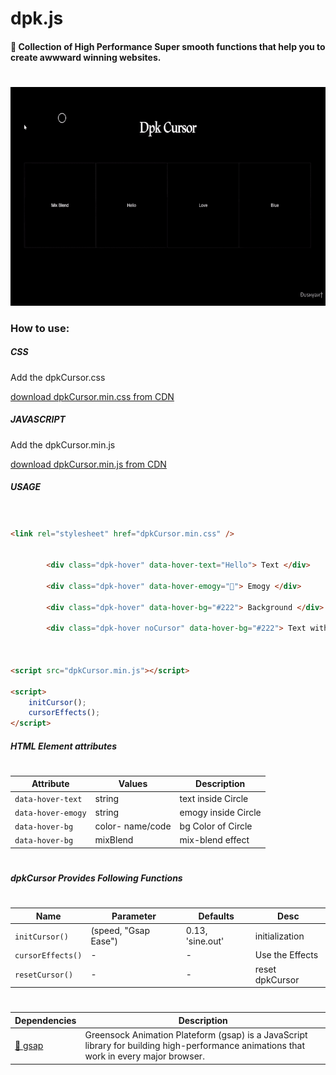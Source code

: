 # dpk.js

#### 🤍 Collection of High Performance Super smooth functions that help you to create awwward winning websites.

#

<p align="left">        
    <a href="#">
        <img src="./src/img/dpkCursor.gif" height="350">
    </a>
</p>

### How to use:

##### CSS

Add the dpkCursor.css

[download dpkCursor.min.css from CDN]

##### JAVASCRIPT

Add the dpkCursor.min.js

[download dpkCursor.min.js from CDN]

##### USAGE

```HTML
    
    
<link rel="stylesheet" href="dpkCursor.min.css" />


        <div class="dpk-hover" data-hover-text="Hello"> Text </div>

        <div class="dpk-hover" data-hover-emogy="💚"> Emogy </div>

        <div class="dpk-hover" data-hover-bg="#222"> Background </div>

        <div class="dpk-hover noCursor" data-hover-bg="#222"> Text with Background </div>



<script src="dpkCursor.min.js"></script>

<script>
    initCursor();
    cursorEffects();
</script>


```

##### HTML Element attributes

#

| Attribute          | Values           | Description         |
| ------------------ | ---------------- | ------------------- |
| `data-hover-text`  | string           | text inside Circle  |
| `data-hover-emogy` | string           | emogy inside Circle |
| `data-hover-bg`    | color- name/code | bg Color of Circle  |
| `data-hover-bg`    | mixBlend         | mix-blend effect    |

#

##### dpkCursor Provides Following Functions

#

| Name              | Parameter            | Defaults         | Desc            |
| ----------------- | -------------------- | ---------------- | --------------- |
| `initCursor()`    | (speed, "Gsap Ease") | 0.13, 'sine.out' | initialization  |
| `cursorEffects()` | -                    | -                | Use the Effects |
| `resetCursor()`   | -                    | -                | reset dpkCursor |

#

| Dependencies | Description                                                                                                                             |
| ------------ | --------------------------------------------------------------------------------------------------------------------------------------- |
| [💚 gsap]    | Greensock Animation Plateform (gsap) is a JavaScript library for building high-performance animations that work in every major browser. |

[💚 gsap]: https://greensock.com/
[download dpkcursor.min.js from cdn]: https://cdn.jsdelivr.net/gh/Dushyant1295/dpkCursor/dpkCursor.min.js
[download dpkcursor.min.css from cdn]: https://cdn.jsdelivr.net/gh/Dushyant1295/dpkCursor/dpkCursor.min.css
